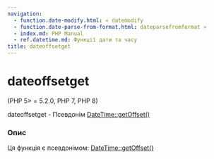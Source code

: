 ```yaml
---
navigation:
  - function.date-modify.html: « datemodify
  - function.date-parse-from-format.html: dateparsefromformat »
  - index.md: PHP Manual
  - ref.datetime.md: Функції дати та часу
title: dateoffsetget
---
```

# dateoffsetget

(PHP 5> = 5.2.0, PHP 7, PHP 8)

dateoffsetget - Псевдонім [DateTime::getOffset()](datetime.getoffset.md)

### Опис

Ця функція є псевдонімом: [DateTime::getOffset()](datetime.getoffset.md)
